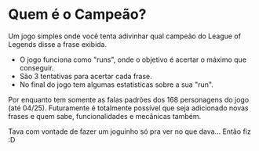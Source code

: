# Quem é o Campeão?

Um jogo simples onde você tenta adivinhar qual campeão do League of Legends disse a frase exibida.

- O jogo funciona como "runs", onde o objetivo é acertar o máximo que conseguir.
- São 3 tentativas para acertar cada frase.
- No final do jogo tem algumas estatisticas sobre a sua "run".

Por enquanto tem somente as falas padrões dos 168 personagens do jogo (até 04/25). Futuramente é totalmente possível que seja adicionado novas frases e quem sabe, funcionalidades e mecânicas também.

Tava com vontade de fazer um joguinho só pra ver no que dava... Então fiz :D
